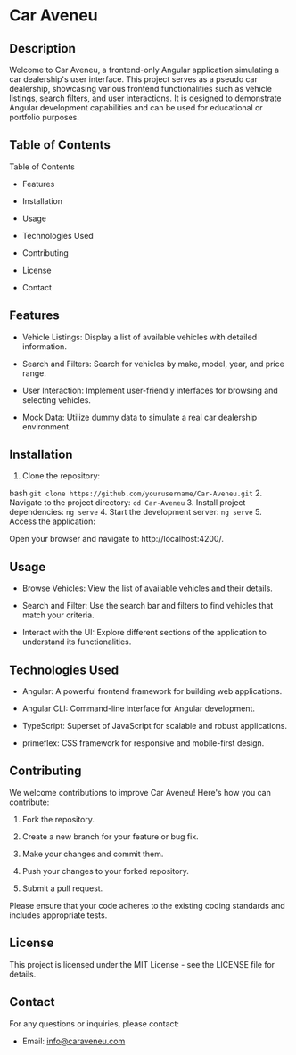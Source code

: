 # Car Aveneu
## Description
Welcome to Car Aveneu, a frontend-only Angular application simulating a car dealership's user interface. This project serves as a pseudo car dealership, showcasing various frontend functionalities such as vehicle listings, search filters, and user interactions. It is designed to demonstrate Angular development capabilities and can be used for educational or portfolio purposes.

## Table of Contents

Table of Contents
- Features

- Installation

- Usage

- Technologies Used

- Contributing

- License

- Contact

## Features
- Vehicle Listings: Display a list of available vehicles with detailed information.

- Search and Filters: Search for vehicles by make, model, year, and price range.

- User Interaction: Implement user-friendly interfaces for browsing and selecting vehicles.

- Mock Data: Utilize dummy data to simulate a real car dealership environment.

## Installation
1. Clone the repository:

bash
``git clone https://github.com/yourusername/Car-Aveneu.git``
2. Navigate to the project directory:
``cd Car-Aveneu``
3. Install project dependencies:
``ng serve``
4. Start the development server:
``ng serve``
5. Access the application:

Open your browser and navigate to http://localhost:4200/.

## Usage
- Browse Vehicles: View the list of available vehicles and their details.

- Search and Filter: Use the search bar and filters to find vehicles that match your criteria.

- Interact with the UI: Explore different sections of the application to understand its functionalities.

## Technologies Used
- Angular: A powerful frontend framework for building web applications.

- Angular CLI: Command-line interface for Angular development.

- TypeScript: Superset of JavaScript for scalable and robust applications.

- primeflex: CSS framework for responsive and mobile-first design.



## Contributing
We welcome contributions to improve Car Aveneu! Here's how you can contribute:

1. Fork the repository.

2. Create a new branch for your feature or bug fix.

3. Make your changes and commit them.

4. Push your changes to your forked repository.

5. Submit a pull request.

Please ensure that your code adheres to the existing coding standards and includes appropriate tests.

## License
This project is licensed under the MIT License - see the LICENSE file for details.

## Contact
For any questions or inquiries, please contact:

- Email: info@caraveneu.com
